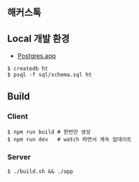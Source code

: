 해커스톡
------

## Local 개발 환경

- [Postgres.app](https://postgresapp.com/)

```
$ createdb ht
$ psql -f sql/schema.sql ht
```

## Build

### Client
```
$ npm run build # 한번만 생성
$ npm run dev   # watch 하면서 계속 업데이트
```

### Server
```
$ ./build.sh && ./app
```

